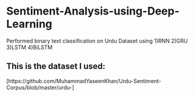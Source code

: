 # Sentiment-Analysis-using-Deep-Learning
Performed binary text classification on Urdu Dataset using 1)RNN 2)GRU 3)LSTM 4)BiLSTM
<h2>This is the dataset I used: </h2>
[https://github.com/MuhammadYaseenKhan/Urdu-Sentiment-Corpus/blob/master/urdu-]
